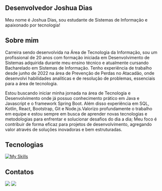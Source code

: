 ## Desenvolvedor Joshua Dias
Meu nome é Joshua Dias, sou estudante de Sistemas de Informação e apaixonado por tecnologia!

## Sobre mim
Carreira sendo desenvolvida na Área de Tecnologia da Informação, sou um profissional de 20 anos com formação iniciada em Desenvolvimento de Sistemas adquirida durante meu ensino técnico e atualmente cursando Bacharelado em Sistemas de Informação. Tenho experiência de trabalho desde junho de 2022 na área de Prevenção de Perdas no Atacadão, onde desenvolvi habilidades analíticas e de resolução de problemas, essenciais para a área de tecnologia. 

Estou buscando iniciar minha jornada na área de Tecnologia e Desenvolvimento onde já possuo conhecimento prático em Java e Javascript e o framework Spring Boot. Além disso experiência em SQL, Kotlin, React, Bootstrap, Git e Node.js.Valorizo profundamente o trabalho em equipe e estou sempre em busca de aprender novas tecnologias e metodologias para enfrentar e solucionar desafios do dia a dia; Meu foco é contribuir de forma eficaz para projetos de desenvolvimento, agregando valor através de soluções inovadoras e bem estruturadas.

## Tecnologias

[![My Skills](https://skillicons.dev/icons?i=java,spring,mysql,js,nodejs,react,git,azure,aws&perline=17)](https://skillicons.dev)

## Contatos
<div>
  <a href="https://www.linkedin.com/in/joshua-dias-8960121ba/"><img src = "https://img.shields.io/badge/LinkedIn-0077B5?style=for-the-badge&logo=linkedin&logoColor=white"></a>
  <a href="joshua.dbfdev@gmail.com"><img src= "https://img.shields.io/badge/Gmail-D14836?style=for-the-badge&logo=gmail&logoColor=white"></a>
</div>
